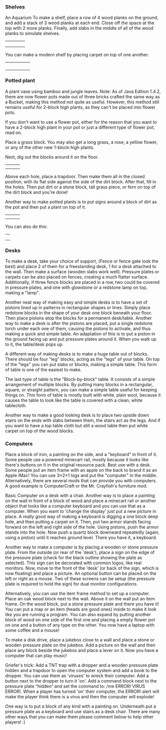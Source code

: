 ### Shelves
An Aquarium
To make a shelf, place a row of 4 wood planks on the ground, and add a stack of 3 wood planks at each end. Close off the space at the top with 2 more planks. Finally, add slabs in the middle of all of the wood planks to simulate shelves.



|  |  |  |  |
|--|--|--|--|
|  |  |  |  |
|  |  |  |  |
|  |  |  |  |

You can make a modern shelf by placing carpet on top of one another.



|  |  |  |  |  |
|--|--|--|--|--|
|  |  |  |  |  |
|  |  |  |  |  |
|  |  |  |  |  |
|  |  |  |  |  |

### Potted plant
A plant vase using bamboo and jungle leaves.
Note: As of Java Edition 1.4.2, there are now flower pots made out of three bricks crafted the same way as a Bucket, making this method not quite as useful. However, this method still remains useful for 2-block high plants, as they can't be placed into flower pots.

If you don't want to use a flower pot, either for the reason that you want to have a 2-block high plant in your pot or just a different type of flower pot, read on.

Place a grass block. You may also get a long grass, a rose, a yellow flower, or any of the other new 1-block-high plants. 

Next, dig out the blocks around it on the floor.



|  |  |  |
|--|--|--|
|  |  |  |
|  |  |  |

Above each hole, place a trapdoor. Then make them all in the closed position, with its flat side against the side of the dirt block. After that, fill in the holes. Then put dirt or a stone block, tall grass piece, or fern on top of the dirt block and you're done!

Another way to make potted plants is to put signs around a block of dirt as the pot and then put a plant on top of it.



|  |  |  |
|--|--|--|
|  |  |  |
|  |  |  |

You can also do this:

|  |
|--|
|  |
|  |
|  |

### Desks
To make a desk, take your choice of support, (Fence or fence gate look the best) and place 2 of them for a freestanding desk, 1 for a desk attached to the wall. Then make a surface (wooden slabs work well). Pressure plates or carpets can be also placed on fences, creating a much flatter surface. Additionally, if three fence blocks are placed in a row, two could be covered in pressure plates, and one with glowstone or a redstone lamp on top, making a "lamp".

Another neat way of making easy and simple desks is to have a set of pistons lined up in patterns in rectangular shapes or lines. Simply place redstone blocks in the shape of your desk one block beneath your floor. Then place pistons atop the blocks for a permanent desk/table. Another way to make a desk is after the pistons are placed, put a single redstone torch under each one of them, causing the pistons to activate, and thus making a quick and simple table. An adaptation of this is to put a piston in the ground facing up and put pressure plates around it. When you walk up to it, the table/desk pops up.

A different way of making desks is to make a huge table out of blocks. There should be four "leg" blocks, acting as the "legs" of your table. On top of the "legs" you can put slabs or blocks, making a simple table. This form of table is one of the easiest to make.

The last type of table is the "Block-by-block" table. It consists of a simple arrangement of multiple blocks. By putting many blocks in a rectangular, square, or straight pattern, you can make a simple table useful for keeping things on. This form of table is mostly built with white, plain wool, because it causes the table to look like the table is covered with a clean, white tablecloth.

Another way to make a good looking desk is to place two upside down stairs on the ends with slabs between them, the stairs act as the legs. And if you want to have a top table cloth but still a wood table then put white carpet on top of the wood blocks.

### Computers
Place a block of iron, a painting on the side, and a "keyboard" in front of it. Some people use a powered minecart rail, mostly because it looks like there's buttons on it in the original resource pack. Best use with a desk. Some people put an item frame with an apple on the back to brand it as an Apple iMac! You can use 3×2×1 logs and put the "computer" in the middle. Alternatively, there are several mods that can provide you with computers. A good example is ComputerCraft or the Mr. Crayfish's furniture mod. 

Basic Computer on a desk with a chair.
Another way is to place a painting on the wall in front of a block of wood and place a minecart rail or another object that looks like a computer keyboard and you can use that as a computer. When you want to 'change the display' just put a new picture in place. A really good way of making a keyboard is digging a one block deep hole, and then putting a carpet on it. Then, put two armor stands facing forward on the left and right side of the hole. Using pistons, push the armor stands into the hole. Now push a quartz block downward repeatedly (again, using a piston) until it reaches ground level. There you have it, a keyboard.

Another way to make a computer is by placing a wooden or stone pressure plate. From the outside (or rear of the 'desk'), place a sign on the edge of the pressure plate (check for the black outline showing the plate as selected). This sign can be decorated with common logos, like real monitors. Now, move to the front of the 'desk' (or back of the sign, which is now floating) and place a picture. An optional button can be placed on the left or right as a mouse. Two of these screens can be setup (the pressure plate is required to hold the sign) for dual monitor configurations.

Alternatively, you can use the item frame method to set up a computer. Place an oak wood block next to the wall. Above it on the wall put an item frame. On the wood block, put a stone pressure plate and there you have it! You can put a map or an item (heads are good ones) inside to make it look like you are running a program. You can also expand by putting another block of wood on one side of the first one and placing a empty flower pot on one and a button of any type on the other. You now have a laptop with some coffee and a mouse!

To make a disk drive, place a jukebox close to a wall and place a stone or wooden pressure plate on the jukebox. Add a picture on the wall and then place any block beside the jukebox and place a lever on it. Now you have a computer that can play music!


Griefer's trick: Add a TNT trap with a dropper and a wooden pressure plate hidden and a trapdoor to open the computer system and add a book to the dropper. You can use them as 'viruses' to wreck their computer. Add a button next to the dropper to turn it 'on'. Add a command block next to the pressure plate “hidden” and set the command to: /me ERROR! VIRUS ERROR!. When a player has turned 'on' their computer, the ERROR! alert will make the player think there is a virus and then the computer will explode! 

One way is to put a block of any kind with a painting on. Underneath put a pressure plate as a keyboard and use stairs as a desk chair. There are many other ways that you can make them please comment below to help other players! :)

